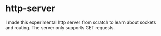 # http-server
I made this experimental http server from scratch to learn about sockets and routing. The server only supports GET requests.
